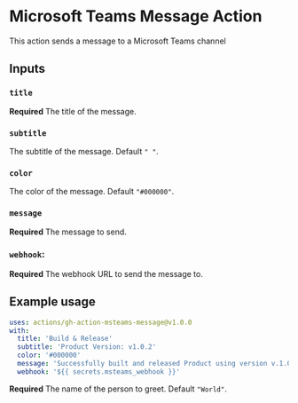 # Microsoft Teams Message Action

This action sends a message to a Microsoft Teams channel

## Inputs

### `title`

**Required** The title of the message.

### `subtitle`

The subtitle of the message. Default `" "`.

### `color`

The color of the message. Default `"#000000"`.

### `message`

**Required** The message to send.

### `webhook`:

**Required** The webhook URL to send the message to.

## Example usage

```yaml
uses: actions/gh-action-msteams-message@v1.0.0
with:
  title: 'Build & Release'
  subtitle: 'Product Version: v1.0.2'
  color: '#000000'
  message: 'Successfully built and released Product using version v.1.0.2'
  webhook: '${{ secrets.msteams_webhook }}'
```


**Required** The name of the person to greet. Default `"World"`.